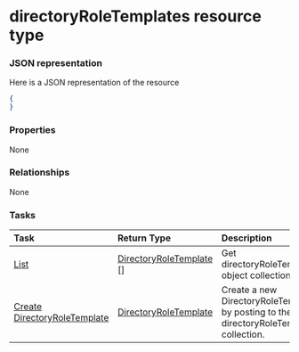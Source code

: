# directoryRoleTemplates resource type



### JSON representation

Here is a JSON representation of the resource

<!-- {
  "blockType": "resource",
  "optionalProperties": [

  ],
  "@odata.type": "microsoft.graph.directoryroletemplates"
}-->

```json
{
}

```
### Properties
None

### Relationships
None


### Tasks

| Task		   | Return Type	|Description|
|:---------------|:--------|:----------|
|[List](../api/directoryroletemplate_list.md) | [DirectoryRoleTemplate](directoryroletemplate.md) [] |Get directoryRoleTemplate object collection. |
|[Create DirectoryRoleTemplate](../api/directoryroletemplate_post_directoryroletemplates.md) |[DirectoryRoleTemplate](directoryroletemplate.md)| Create a new DirectoryRoleTemplate by posting to the directoryRoleTemplates collection.|

<!-- uuid: ebcc4a68-3801-4d1f-9b79-7f915cfb7a35
2015-10-19 09:07:22 UTC -->
<!-- {
  "type": "#page.annotation",
  "description": "directoryRoleTemplates resource",
  "keywords": "",
  "section": "documentation",
  "tocPath": ""
}-->